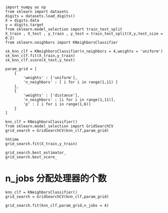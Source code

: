     import numpy as np
    from sklearn import datasets
    digits = datasets.load_digits()
    X = digits.data
    y = digits.target
    from sklearn.model_selection import train_test_split
    X_train , X_test , y_train , y_test = train_test_split(X,y,test_size = 0.2)
    from sklearn.neighbors import KNeighborsClassifier

    sk_knn_clf = KNeighborsClassifier(n_neighbors = 4,weights = 'uniform')
    sk_knn_clf.fit(X_train,y_train)
    sk_knn_clf.score(X_test,y_test)

    param_grid = [
        {
            'weights' : ['uniform'],
            'n_neighbors' : [ i for i in range(1,11) ]
        },
        {
            'weights' : ['distance'],
            'n_neighbors' : [i for i in range(1,11)],
            'p' : [ i for i in range(1,6)]
        }
    ]

    knn_clf = KNeighborsClassifier()
    from sklearn.model_selection import GridSearchCV
    grid_search = GridSearchCV(knn_clf,param_grid)

    %%time
    grid_search.fit(X_train,y_train)

    grid_search.best_estimator_
    grid_search.best_score_
    
 # n_jobs 分配处理器的个数
    knn_clf = KNeighborsClassifier()
    grid_search = GridSearchCV(knn_clf,param_grid)
    
    grid_search.fit(knn_clf,param_grid,n_jobs = 4)
